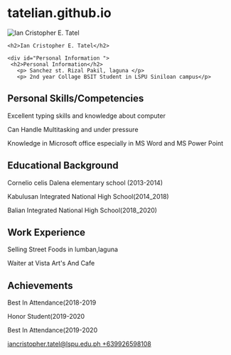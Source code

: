# tatelian.github.io
<html>
<head>
<title>Ian Cristopher E. Tatel</title>
</head>
<body>
<div id="container">
   <div id="header">
    <img src="" alt="Ian Cristopher E. Tatel">
    
    <h2>Ian Cristopher E. Tatel</h2>
    
    <div id="Personal Information ">
     <h2>Personal Information</h2>
       <p> Sanchez st. Rizal Pakil, laguna </p>
       <p> 2nd year Collage BSIT Student in LSPU Siniloan campus</p>
       
       
     
          
   <div id="Skills">
       <h2> Personal Skills/Competencies</h2>
       <p>Excellent typing skills and knowledge about computer</p>
       <p>Can Handle Multitasking and under pressure</p>
       <p>Knowledge in Microsoft office especially in MS Word and MS Power Point</p>

   
   
   <div id="Education">
     <h2>Educational Background</h2>
     <p>Cornelio celis Dalena elementary school (2013-2014)</p>
     <p>Kabulusan Integrated National High School(2014_2018)</p>
     <p>Balian Integrated National High School(2018_2020)</p>
     <p></p>
     </di>
   
   <div id="Work">
     <h2>Work Experience</h2>
     <p>Selling Street Foods in lumban,laguna</p>
     <p>Waiter at Vista Art's And Cafe</p>

   <div id= "Achievements">
   <h2>Achievements</h2>
   <p>Best In Attendance(2018-2019</p>
   <p>Honor Student(2019-2020</p>
   <p>Best In Attendance(2019-2020</p>
   </div>
     <div id="footer">
     <a href="mailto: ">iancristopher.tatel@lspu.edu.ph </a>
     <a href="tel:+639753525190">+639926598108</a>
     </div>
   </div> 
